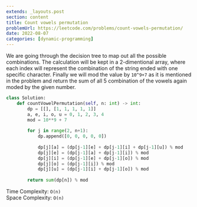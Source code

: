 ```yaml
---
extends: _layouts.post
section: content
title: Count vowels permutation
problemUrl: https://leetcode.com/problems/count-vowels-permutation/
date: 2022-08-07
categories: [dynamic-programming]
---
```


We are going through the decision tree to map out all the possible combinations. The calculation will be kept in a 2-dimentional array, where each index will represent the combination of the string ended with one specific character. Finally we will mod the value by `10^9+7` as it is mentioned in the problem and return the sum of all 5 combination of the vowels again moded by the given number.

```python
class Solution:
    def countVowelPermutation(self, n: int) -> int:
        dp = [[], [1, 1, 1, 1, 1]]
        a, e, i, o, u = 0, 1, 2, 3, 4
        mod = 10**9 + 7
        
        for j in range(2, n+1):
            dp.append([0, 0, 0, 0, 0])
            
            dp[j][a] = (dp[j-1][e] + dp[j-1][i] + dp[j-1][u]) % mod
            dp[j][e] = (dp[j-1][a] + dp[j-1][i]) % mod
            dp[j][i] = (dp[j-1][e] + dp[j-1][o]) % mod
            dp[j][o] = (dp[j-1][i]) % mod
            dp[j][u] = (dp[j-1][i] + dp[j-1][o]) % mod
        
        return sum(dp[n]) % mod
```

Time Complexity: `O(n)` <br/>
Space Complexity: `O(n)`